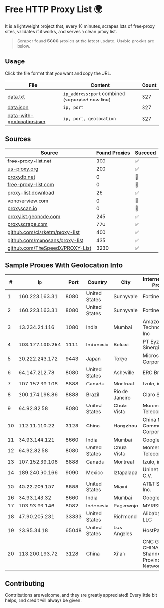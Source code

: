
# Free HTTP Proxy List 🌍

It is a lightweight project that, every 10 minutes, scrapes lots of free-proxy sites, validates if it works, and serves a clean proxy list.


> Scraper found **5606** proxies at the latest update. Usable proxies are below.

## Usage

Click the file format that you want and copy the URL.


|File|Content|Count|
|----|-------|-----|
|[data.txt](https://raw.githubusercontent.com/themiralay/Proxy-List-World/master/data.txt)|`ip_address:port` combined (seperated new line)|327|
|[data.json](https://raw.githubusercontent.com/themiralay/Proxy-List-World/master/data.json)|`ip, port`|327|
|[data-with-geolocation.json](https://raw.githubusercontent.com/themiralay/Proxy-List-World/master/data-with-geolocation.json)|`ip, port, geolocation`|327|

## Sources

|Source|Found Proxies|Succeed|
|------|-------------|-------|
|[free-proxy-list.net](https://free-proxy-list.net)|300|✅|
|[us-proxy.org](https://www.us-proxy.org)|200|✅|
|[proxydb.net](http://proxydb.net)|0|🚫|
|[free-proxy-list.com](https://free-proxy-list.com/?page=&port=&type%5B%5D=http&type%5B%5D=https&up_time=0&search=Search)|0|🚫|
|[proxy-list.download](https://www.proxy-list.download/HTTP)|26|✅|
|[vpnoverview.com](https://vpnoverview.com/privacy/anonymous-browsing/free-proxy-servers)|0|🚫|
|[proxyscan.io](https://www.proxyscan.io)|0|🚫|
|[proxylist.geonode.com](https://proxylist.geonode.com/api/proxy-list?limit=300&page=1&sort_by=lastChecked&sort_type=desc&protocols=http,https)|245|✅|
|[proxyscrape.com](https://api.proxyscrape.com/v2/?request=displayproxies&protocol=http&timeout=10000&country=all&ssl=all&anonymity=all)|770|✅|
|[github.com/clarketm/proxy-list](https://raw.githubusercontent.com/clarketm/proxy-list/master/proxy-list-raw.txt)|400|✅|
|[github.com/monosans/proxy-list](https://raw.githubusercontent.com/monosans/proxy-list/main/proxies/http.txt)|435|✅|
|[github.com/TheSpeedX/PROXY-List](https://raw.githubusercontent.com/TheSpeedX/PROXY-List/master/http.txt)|3230|✅|


## Sample Proxies With Geolocation Info

|#|Ip|Port|Country|City|Internet Service Provider|
|-|--|----|-------|----|-------------------------|
|1|160.223.163.31|8080|United States|Sunnyvale|Fortinet Inc.|
|2|160.223.163.31|8080|United States|Sunnyvale|Fortinet Inc.|
|3|13.234.24.116|1080|India|Mumbai|Amazon Technologies Inc|
|4|103.177.199.254|1111|Indonesia|Bekasi|PT Eyza Kausa Sinergi Abadi|
|5|20.222.243.172|9443|Japan|Tokyo|Microsoft Corporation|
|6|64.147.212.78|8080|United States|Asheville|ERC Broadband|
|7|107.152.39.106|8888|Canada|Montreal|tzulo, inc.|
|8|200.174.198.86|8888|Brazil|Rio de Janeiro|Claro S.A|
|9|64.92.82.58|8080|United States|Chula Vista|Momentum Telecom, Inc.|
|10|112.11.119.22|3128|China|Hangzhou|China Mobile Communications Corporation|
|11|34.93.144.121|8660|India|Mumbai|Google LLC|
|12|64.92.82.58|8080|United States|Chula Vista|Momentum Telecom, Inc.|
|13|107.152.39.106|8888|Canada|Montreal|tzulo, inc.|
|14|189.240.60.166|9090|Mexico|Iztapalapa|Uninet S.A. de C.V.|
|15|45.22.209.157|8888|United States|Miami|AT&T Services, Inc.|
|16|34.93.143.32|8660|India|Mumbai|Google LLC|
|17|103.93.93.146|8082|Indonesia|Pagerwojo|MYRISE|
|18|47.90.205.231|33333|United States|Richmond|Alibaba.com LLC|
|19|23.95.34.18|65048|United States|Los Angeles|HostPapa|
|20|113.200.193.72|3128|China|Xi'an|CNC Group CHINA169 Shannxi Province Network|



## Contributing

Contributions are welcome, and they are greatly appreciated! Every
little bit helps, and credit will always be given.


